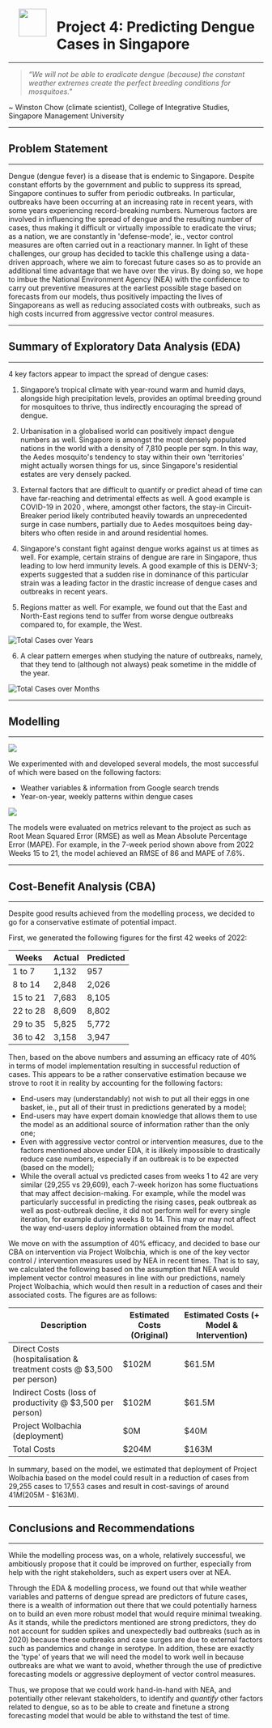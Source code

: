 <img src="http://imgur.com/1ZcRyrc.png" style="float: left; margin: 20px; height: 55px">

# Project 4: Predicting Dengue Cases in Singapore

---

> _“We will not be able to eradicate dengue (because) the constant weather extremes create the perfect breeding conditions for mosquitoes."_ 

   ~ Winston Chow (climate scientist), College of Integrative Studies, Singapore Management University

---
## Problem Statement
---

Dengue (dengue fever) is a disease that is endemic to Singapore. Despite constant efforts by the government and public to suppress its spread, Singapore continues to suffer from periodic outbreaks. In particular, outbreaks have been occurring at an increasing rate in recent years, with some years experiencing record-breaking numbers. Numerous factors are involved in influencing the spread of dengue and the resulting number of cases, thus making it difficult or virtually impossible to eradicate the virus; as a nation, we are constantly in 'defense-mode', ie., vector control measures are often carried out in a reactionary manner. In light of these challenges, our group has decided to tackle this challenge using a data-driven approach, where we aim to forecast future cases so as to provide an additional time advantage that we have over the virus. By doing so, we hope to imbue the National Environment Agency (NEA) with the confidence to carry out preventive measures at the earliest possible stage based on forecasts from our models, thus positively impacting the lives of Singaporeans as well as reducing associated costs with outbreaks, such as high costs incurred from aggressive vector control measures.


---
## Summary of Exploratory Data Analysis (EDA)
---

4 key factors appear to impact the spread of dengue cases:

1. Singapore’s tropical climate with year-round warm and humid days, alongside high precipitation levels, provides an optimal breeding ground for mosquitoes to thrive, thus indirectly encouraging the spread of dengue. 

2. Urbanisation in a globalised world can positively impact dengue numbers as well. Singapore is amongst the most densely populated nations in the world with a density of 7,810 people per sqm. In this way, the Aedes mosquito's tendency to stay within their own 'territories' might actually worsen things for us, since Singapore's residential estates are very densely packed.

3. External factors that are difficult to quantify or predict ahead of time can have far-reaching and detrimental effects as well. A good example is COVID-19 in 2020 , where, amongst other factors, the stay-in Circuit-Breaker period likely contributed heavily towards an unprecedented surge in case numbers, partially due to Aedes mosquitoes being day-biters who often reside in and around residential homes.

4. Singapore's constant fight against dengue works against us at times as well. For example, certain strains of dengue are rare in Singapore, thus leading to low herd immunity levels. A good example of this is DENV-3; experts suggested that a sudden rise in dominance of this particular strain was a leading factor in the drastic increase of dengue cases and outbreaks in recent years. 

5. Regions matter as well. For example, we found out that the East and North-East regions tend to suffer from worse dengue outbreaks compared to, for example, the West.

![Total Cases over Years](images/total_cases_over_year.gif "Total Cases over Years")

6. A clear pattern emerges when studying the nature of outbreaks, namely, that they tend to (although not always) peak sometime in the middle of the year. 

![Total Cases over Months](images/total_cases_over_month.gif "Total Cases over Months")

---
## Modelling
---

<img src='https://i.imgur.com/v38Ofvc.png'>

We experimented with and developed several models, the most successful of which were based on the following factors:
- Weather variables & information from Google search trends
- Year-on-year, weekly patterns within dengue cases

<img src='https://i.imgur.com/UYePZVH.png'>

The models were evaluated on metrics relevant to the project as such as Root Mean Squared Error (RMSE) as well as Mean Absolute Percentage Error (MAPE). For example, in the 7-week period shown above from 2022 Weeks 15 to 21, the model achieved an RMSE of 86 and MAPE of 7.6%. 

---
## Cost-Benefit Analysis (CBA)
---

Despite good results achieved from the modelling process, we decided to go for a conservative estimate of potential impact. 

First, we generated the following figures for the first 42 weeks of 2022:

| Weeks | Actual | Predicted |
| --- | --- | --- |
| 1 to 7 | 1,132 | 957 | 
| 8 to 14 | 2,848 | 2,026 | 
| 15 to 21 | 7,683 | 8,105 | 
| 22 to 28 | 8,609 | 8,802 | 
| 29 to 35 | 5,825 | 5,772 | 
| 36 to 42 | 3,158 | 3,947 | 

Then, based on the above numbers and assuming an efficacy rate of 40% in terms of model implementation resulting in successful reduction of cases. This appears to be a rather conservative estimation because we strove to root it in reality by accounting for the following factors:

- End-users may (understandably) not wish to put all their eggs in one basket, ie., put all of their trust in predictions generated by a model;
- End-users may have expert domain knowledge that allows them to use the model as an additional source of information rather than the only one;
- Even with aggressive vector control or intervention measures, due to the factors mentioned above under EDA, it is ilikely impossible to drastically reduce case numbers, especially if an outbreak is to be expected (based on the model);
- While the overall actual vs predicted cases from weeks 1 to 42 are very similar (29,255 vs 29,609), each 7-week horizon has some fluctuations that may affect decision-making. For example, while the model was particularly successful in predicting the rising cases, peak outbreak as well as post-outbreak decline, it did not perform well for every single iteration, for example during weeks 8 to 14. This may or may not affect the way end-users deploy information obtained from the model.

We move on with the assumption of 40% efficacy, and decided to base our CBA on intervention via Project Wolbchia, which is one of the key vector control / intervention measures used by NEA in recent times. That is to say, we calculated the following based on the assumption that NEA would implement vector control measures in line with our predictions, namely Project Wolbachia, which would then result in a reduction of cases and their associated costs. The figures are as follows:

| Description | Estimated Costs (Original) | Estimated Costs (+ Model & Intervention) |
| --- | --- | --- |
| Direct Costs (hospitalisation & treatment costs @ $3,500 per person) | $102M | $61.5M | 
| Indirect Costs (loss of productivity @ $3,500 per person) | $102M | $61.5M | 
| Project Wolbachia (deployment) | $0M | $40M | 
| Total Costs | $204M | $163M |

In summary, based on the model, we estimated that deployment of Project Wolbachia based on the model could result in a reduction of cases from 29,255 cases to 17,553 cases and result in cost-savings of around $41M ($205M - $163M).


---
## Conclusions and Recommendations
---

While the modelling process was, on a whole, relatively successful, we ambitiously propose that it could be improved on further, especially from help with the right stakeholders, such as expert users over at NEA.

Through the EDA & modelling process, we found out that while weather variables and patterns of dengue spread are predictors of future cases, there is a wealth of information out there that we could potentially harness on to build an even more robust model that would require minimal tweaking. As it stands, while the predictors mentioned are strong predictors, they do not account for sudden spikes and unexpectedly bad outbreaks (such as in 2020) because these outbreaks and case surges are due to external factors such as pandemics and change in serotype. In addition, these are exactly the 'type' of years that we will need the model to work well in because outbreaks are what we want to avoid, whether through the use of predictive forecasting models or aggressive deployment of vector control measures.

Thus, we propose that we could work hand-in-hand with NEA, and potentially other relevant stakeholders, to identify and _quantify_ other factors related to dengue, so as to be able to create and finetune a strong forecasting model that would be able to withstand the test of time.